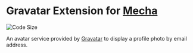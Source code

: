 Gravatar Extension for [Mecha](https://github.com/mecha-cms/mecha)
==================================================================

![Code Size](https://img.shields.io/github/languages/code-size/mecha-cms/x.gravatar?color=%23444&style=for-the-badge)

An avatar service provided by [Gravatar](https://en.gravatar.com) to display a profile photo by email address.